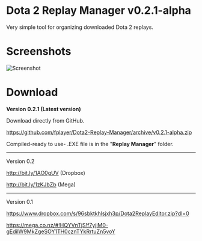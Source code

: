# Dota 2 Replay Manager v0.2.1-alpha
Very simple tool for organizing downloaded Dota 2 replays.

# Screenshots
![Screenshot](http://i.imgur.com/COuCgO5.png)


# Download

**Version 0.2.1 (Latest version)**

Download directly from GitHub.

https://github.com/fplayer/Dota2-Replay-Manager/archive/v0.2.1-alpha.zip

Compiled-ready to use- .EXE file is in the "**Replay Manager**" folder.


----------


Version 0.2

http://bit.ly/1AO0gUV (Dropbox)

http://bit.ly/1zKJbZb (Mega)


----------


Version 0.1

https://www.dropbox.com/s/96sbktkhlsjxh3p/Dota2ReplayEditor.zip?dl=0

https://mega.co.nz/#!HQYVnTjS!f7yjiM0-gEdilW9MkZgeSOY1TH0cznTYkRrtuZn5voY